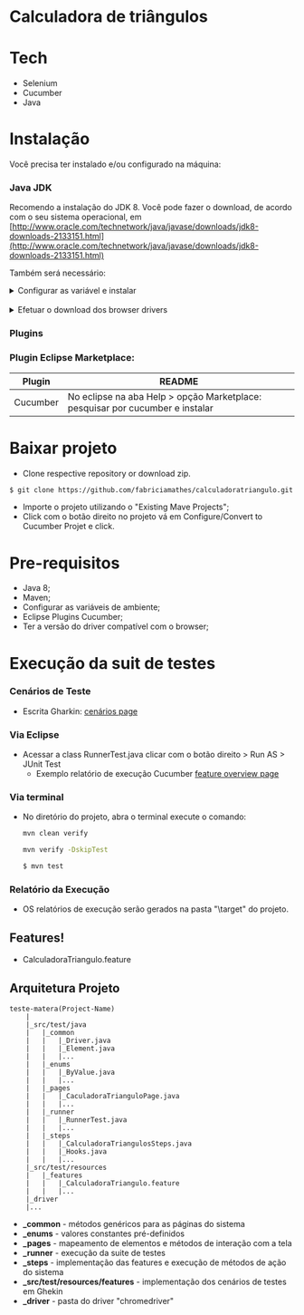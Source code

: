 # Calculadora de triângulos
  
# Tech
  - Selenium
  - Cucumber
  - Java
  
# Instalação
  Você precisa ter instalado e/ou configurado na máquina:
  
### Java JDK
  Recomendo a instalação do JDK 8. Você pode fazer o download, de acordo com o seu sistema operacional, em [http://www.oracle.com/technetwork/java/javase/downloads/jdk8-downloads-2133151.html](http://www.oracle.com/technetwork/java/javase/downloads/jdk8-downloads-2133151.html)

  Também será necessário:
  <details>
  <summary> Configurar as variável e instalar </summary>
 
  | Variavéis de Ambiente | README |
  | ------ | ------ |
  | JDK baixar | Recomendo a instalação do JDK 8: [jdk-8u261-windows-x64.exe](https://www.oracle.com/br/java/technologies/javase/javase-jdk8-downloads.html#license-lightbox) |
  | JAVA_HOME| Informar onde o diretório JDK está instalado|
  | JAVA_PATH| onde o JDK está instalado|
  | Path| %JAVA_PATH%\bin|
  | MAVEN baixar| [Maven](https://maven.apache.org/download.cgi) descompactar no diretório no diretório de sua preferência |
  | MAVEN_HOME|Informar onde o diretório MAVEN está instalado|
  | Path| %MAVEN_HOME%|
  </details> 
  <br>
  <details> 
  <summary> Efetuar o download dos browser drivers </summary>
  * Para iniciar, localmente, cada browser é necessário inicar o seu driver.
     * Efetue o download da versão mais atual de cada driver. 
        * Sempre utilizar a versão do driver mais próxima do seu navegador
     * Também não esqueça de deixar o seu browser atualizado.
	 
  * [chromedriver (Google Chrome)](https://sites.google.com/a/chromium.org/chromedriver/downloads)
  
  |Importante: |
  | ------ |
  |Na pasta \driver do projeto está o "chromedriver" na versão ChromeDriver 91.0.4472.101 |
  </details> 
  
### Plugins  
  ### Plugin Eclipse Marketplace:
  
  | Plugin | README |
  | ------ | ------ |
  | Cucumber | No eclipse na aba Help > opção Marketplace: pesquisar por cucumber e instalar|
  
  
# Baixar projeto
  - Clone respective repository or download zip.
  ```bash
  $ git clone https://github.com/fabriciamathes/calculadoratriangulo.git
  ```
  - Importe o projeto utilizando o "Existing Mave Projects";
  - Click com o botão direito no projeto vá em Configure/Convert to Cucumber Projet e click.
  
# Pre-requisitos
  - Java 8;
  - Maven;
  - Configurar as variáveis de ambiente;
  - Eclipse Plugins Cucumber;
  - Ter a versão do driver compatível com o browser;
  
# Execução da suit de testes
  
  ### Cenários de Teste
  * Escrita Gharkin: [cenários page](./img/cenarios.jpg)
	  
  ### Via Eclipse
  * Acessar a class RunnerTest.java clicar com o botão direito > Run AS > JUnit Test
	  * Exemplo relatório de execução Cucumber [feature overview page](./img/Relatório_Execução.jpg)
	  
  ### Via terminal
  * No diretório do projeto, abra o terminal execute o comando:
  
    ```bash
    mvn clean verify    
	```

    ```bash
    mvn verify -DskipTest
    ```
   
    ```bash
    $ mvn test
    ```

  ### Relatório da Execução
  * OS relatórios de execução serão gerados na pasta "\target" do projeto.

## Features!

  - CalculadoraTriangulo.feature
  
  Arquitetura Projeto
--------------
	teste-matera(Project-Name)
		|
		|_src/test/java
		|	|_common
		|	|	|_Driver.java
		|	|	|_Element.java
		|	|	|...
		|	|_enums
		|	|	|_ByValue.java
		|	|	|...
		|	|_pages
		|	|	|_CaculadoraTrianguloPage.java
		|	|	|...
		|	|_runner
		|	|	|_RunnerTest.java
		|	|	|...
		|	|_steps
		|	|	|_CalculadoraTriangulosSteps.java
		|	|	|_Hooks.java
		|	|	|...
		|_src/test/resources
		|	|_features
		|	|	|_CalculadoraTriangulo.feature
		|	|	|...
		|_driver
		|...

* **_common** - métodos genéricos para as páginas do sistema
* **_enums** - valores constantes pré-definidos
* **_pages** - mapeamento de elementos e métodos de interação com a tela
* **_runner** - execução da suite de testes
* **_steps** - implementação das features e execução de métodos de ação do sistema
* **_src/test/resources/features** - implementação dos cenários de testes em Ghekin
* **_driver** - pasta do driver "chromedriver"
